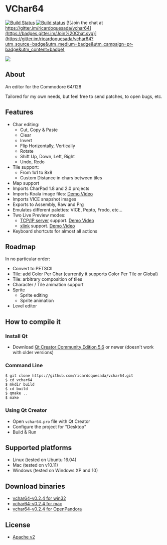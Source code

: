 # VChar64

[![Build Status](https://travis-ci.org/ricardoquesada/vchar64.svg?branch=master)](https://travis-ci.org/ricardoquesada/vchar64) [![Build status](https://ci.appveyor.com/api/projects/status/q5euvgygdmqf67oj/branch/master?svg=true)](https://ci.appveyor.com/project/ricardoquesada/vchar64/branch/master) [![Join the chat at https://gitter.im/ricardoquesada/vchar64](https://badges.gitter.im/Join%20Chat.svg)](https://gitter.im/ricardoquesada/vchar64?utm_source=badge&utm_medium=badge&utm_campaign=pr-badge&utm_content=badge)

<img src="https://lh3.googleusercontent.com/-iE0eqQymBDk/Vl9f_NOGrII/AAAAAAABcow/0sRHClMkr4U/s400-Ic42/Screen%252520Shot%2525202015-12-02%252520at%2525201.16.32%252520PM.png">

## About

An editor for the Commodore 64/128

Tailored for my own needs, but feel free to send patches, to open bugs, etc.


## Features

* Char editing:
    * Cut, Copy & Paste
    * Clear
    * Invert
    * Flip Horizontally, Vertically
    * Rotate
    * Shift Up, Down, Left, Right
    * Undo, Redo
* Tile support:
    * From 1x1 to 8x8
    * Custom Distance in chars between tiles
* Map support
* Imports CharPad 1.8 and 2.0 projects
* Imports Koala image files: [Demo Video](https://www.youtube.com/watch?v=wIBTINBCngs)
* Imports VICE snapshot images
* Exports to Assembly, Raw and Prg
* Emulates different palettes: VICE, Pepto, Frodo, etc...
* Two Live Preview modes:
    * [TCP/IP server](https://github.com/ricardoquesada/vchar64/blob/master/server/README.md) support. [Demo Video](https://www.youtube.com/watch?v=yNCK_wZbo40)
    * [xlink](http://henning-bekel.de/xlink/) support. [Demo Video](https://www.youtube.com/watch?v=ZaSR_mxRfmo)
* Keyboard shortcuts for almost all actions

## Roadmap

In no particular order:

* Convert to PETSCII
* Tile: add Color Per Char (currently it supports Color Per Tile or Global)
* Tile: arbitrary composition of tiles
* Character / Tile animation support
* Sprite
   * Sprite editing
   * Sprite animation
* Level editor

## How to compile it

### Install Qt

* Download [Qt Creator Community Edition 5.6](http://www.qt.io/download/) or newer (doesn't work with older versions)

### Command Line

```
$ git clone https://github.com/ricardoquesada/vchar64.git
$ cd vchar64
$ mkdir build
$ cd build
$ qmake ..
$ make
```

### Using Qt Creator

* Open `vchar64.pro` file with Qt Creator
* Configure the project for "Desktop"
* Build & Run

## Supported platforms

* Linux (tested on Ubuntu 16.04)
* Mac (tested on v10.11)
* Windows (tested on Windows XP and 10)

## Download binaries

* [vchar64-v0.2.4 for win32](https://github.com/ricardoquesada/vchar64/releases/download/0.2.4/vchar64-0.2.4.win32.zip)
* [vchar64-v0.2.4 for mac](https://github.com/ricardoquesada/vchar64/releases/download/0.2.4/vchar64-0.2.4.mac.dmg)
* [vchar64-v0.2.4 for OpenPandora](https://github.com/ricardoquesada/vchar64/releases/download/0.2.4/vchar64-0.2.4.pnd)

## License

* [Apache v2](http://www.apache.org/licenses/LICENSE-2.0)

